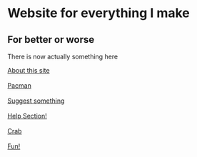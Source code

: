 <html>
  <head>
   <link rel="stylesheet" type="text/css" href="https://cdn.jsdelivr.net/npm/cookieconsent@3/build/cookieconsent.min.css" />
  </head>
  <body>
    <h1>Website for everything I make</h1>
    <h2>For better or worse</h2>
    <p>There is now actually something here</p>
    <a href="beeleean.github.io/about/index.html"> About this site </a> <br style = "lineheight:2;"><br>
    <a href="beeleean.github.io/Pacman/"> Pacman </a> <br style = "lineheight:2;"><br>
    <a href="beeleean.github.io/suggest/index.html"> Suggest something </a> <br style = "lineheight:2;"><br>
    <a href="beeleean.github.io/Help/index.html"> Help Section! </a> <br style = "lineheight:2;"><br>
    <a href="beeleean.github.io/crab/index.html"> Crab </a> <br style = "lineheight:2;"><br>
    <a href="beeleean.github.io/CheeseTycoon/index.html"> Fun! </a>
    
<script src="https://cdn.jsdelivr.net/npm/cookieconsent@3/build/cookieconsent.min.js" data-cfasync="false"></script>
<script>
window.cookieconsent.initialise({
  "palette": {
    "popup": {
      "background": "#0e2a64"
    },
    "button": {
      "background": "#ffc0cb"
    }
  },
  "theme": "classic",
  "position": "top",
  "content": {
    "message": "This website might use cookies. I don't know.",
    "dismiss": "Ok...",
    "link": "Sorry, you can't learn more",
    "href": "https://en.wikipedia.org/wiki/Cookie"
  }
});
</script>
 </body>
 
  </html>

